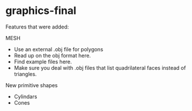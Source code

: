 # graphics-final
Features that were added: 

MESH
- Use an external .obj file for polygons
- Read up on the obj format here.
- Find example files here.
- Make sure you deal with .obj files that list quadrilateral faces instead of triangles.

New primitive shapes
- Cylindars
- Cones

